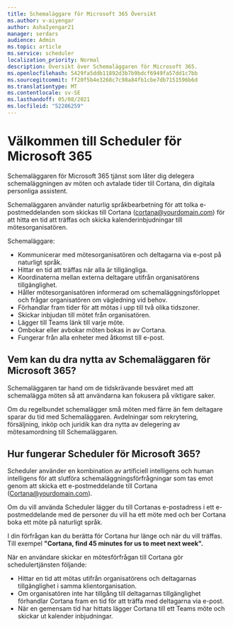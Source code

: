 ```yaml
---
title: Schemaläggare för Microsoft 365 Översikt
ms.author: v-aiyengar
author: AshaIyengar21
manager: serdars
audience: Admin
ms.topic: article
ms.service: scheduler
localization_priority: Normal
description: Översikt över Schemaläggaren för Microsoft 365.
ms.openlocfilehash: 5429fa5ddb11892d3b7b9bdcf6949fa57dd1c7bb
ms.sourcegitcommit: ff20f5b4e3268c7c98a84fb1cbe7db7151596b6d
ms.translationtype: MT
ms.contentlocale: sv-SE
ms.lasthandoff: 05/08/2021
ms.locfileid: "52286259"
---
```

# <a name="welcome-to-scheduler-for-microsoft-365"></a>Välkommen till Scheduler för Microsoft 365

Schemaläggaren för Microsoft 365 tjänst som låter dig delegera schemaläggningen av möten och avtalade tider till Cortana, din digitala personliga assistent. 

Schemaläggaren använder naturlig språkbearbetning för att tolka e-postmeddelanden som skickas till Cortana (cortana@yourdomain.com) för att hitta en tid att träffas och skicka kalenderinbjudningar till mötesorganisatören.   

Schemaläggare: 

- Kommunicerar med mötesorganisatören och deltagarna via e-post på naturligt språk.
- Hittar en tid att träffas när alla är tillgängliga.
- Koordinaterna mellan externa deltagare utifrån organisatörens tillgänglighet.
- Håller mötesorganisatören informerad om schemaläggningsförloppet och frågar organisatören om vägledning vid behov.
- Förhandlar fram tider för att mötas i upp till två olika tidszoner.
- Skickar inbjudan till mötet från organisatören.
- Lägger till Teams länk till varje möte.
- Ombokar eller avbokar möten bokas in av Cortana.
- Fungerar från alla enheter med åtkomst till e-post.

## <a name="who-can-benefit-from-scheduler-for-microsoft-365"></a>Vem kan du dra nytta av Schemaläggaren för Microsoft 365?

Schemaläggaren tar hand om de tidskrävande besväret med att schemalägga möten så att användarna kan fokusera på viktigare saker. 

Om du regelbundet schemalägger små möten med färre än fem deltagare sparar du tid med Schemaläggaren.  Avdelningar som rekrytering, försäljning, inköp och juridik kan dra nytta av delegering av mötesamordning till Schemaläggaren.

## <a name="how-does-scheduler-for-microsoft-365-work"></a>Hur fungerar Scheduler för Microsoft 365?

Scheduler använder en kombination av artificiell intelligens och human intelligens för att slutföra schemaläggningsförfrågningar som tas emot genom att skicka ett e-postmeddelande till Cortana (Cortana@yourdomain.com).  

Om du vill använda Scheduler lägger du till Cortanas e-postadress i ett e-postmeddelande med de personer du vill ha ett möte med och ber Cortana boka ett möte på naturligt språk. 

I din förfrågan kan du berätta för Cortana hur länge och när du vill träffas. Till exempel **"Cortana, find 45 minutes for us to meet next week".**

När en användare skickar en mötesförfrågan till Cortana gör schedulertjänsten följande: 

- Hittar en tid att mötas utifrån organisatörens och deltagarnas tillgänglighet i samma klientorganisation.
- Om organisatören inte har tillgång till deltagarnas tillgänglighet förhandlar Cortana fram en tid för att träffa med deltagarna via e-post. 
- När en gemensam tid har hittats lägger Cortana till ett Teams möte och skickar ut kalender inbjudningar. 
